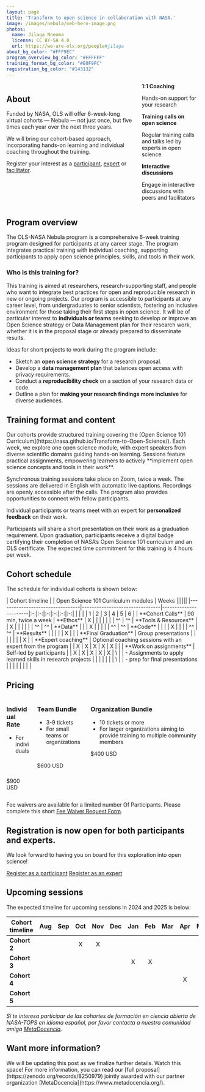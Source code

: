 ```yaml
---
layout: page
title: 'Transform to open science in collaboration with NASA.'
image: /images/nebula/neb-hero-image.png
photos:
  name: Jilaga Nneoma
  license: CC BY-SA 4.0
  url: https://we-are-ols.org/people#jilaga
about_bg_color: "#FFF9EC"
program_overview_bg_color: "#FFFFFF"
training_format_bg_color: "#E0F9FC"
registration_bg_color: "#143132"
---
```


<div class="nebula-about">
<section class="section" style="background-color: {{ page.about_bg_color }};">
    <div class="container">
        <div class="columns">
            <div class="column is-two-thirds">
                <h2 class="section-title is-size-3">About</h2>
                <p>Funded by NASA, OLS will offer 6-week-long virtual cohorts — Nebula — not just once, but five times each year over the next three years.</p>
                <p>We will bring our cohort-based approach, incorporating hands-on learning and individual coaching throughout the training.</p>
                <p>Register your interest as a <a href="#">participant</a>, <a href="#">expert</a> or <a href="#">facilitator</a>.</p>
            </div>
            <div class="column">
                <div class="card">
                    <div class="card-content">
                        <div class="icon-wrapper">
                            <i class="fas fa-user-friends"></i>
                        </div>
                        <div class="content">
                            <strong>1:1 Coaching</strong>
                            <p>Hands-on support for your research</p>
                        </div>
                    </div>
                </div>
                <div class="card">
                    <div class="card-content">
                        <div class="icon-wrapper">
                            <i class="fas fa-user-tie"></i>
                        </div>
                        <div class="content">
                            <strong>Training calls on open science</strong>
                            <p>Regular training calls and talks led by experts in open science</p>
                        </div>
                    </div>
                </div>
                <div class="card">
                    <div class="card-content">
                        <div class="icon-wrapper">
                            <i class="fas fa-comments"></i>
                        </div>
                        <div class="content">
                            <strong>Interactive discussions</strong>
                            <p>Engage in interactive discussions with peers and facilitators</p>
                        </div>
                    </div>
                </div>
            </div>
        </div>
    </div>
</section>

<section class="section" style="background-color: {{ page.program_overview_bg_color }};">
    <div class="container">
<h2 class="section-title is-size-3">Program overview</h2>
<div markdown="1">
The OLS-NASA Nebula program is a comprehensive 6-week training program designed for participants at any career stage. The program integrates practical training with individual coaching, supporting participants to apply open science principles, skills, and tools in their work.

### Who is this training for?

This training is aimed at researchers, research-supporting staff, and people who want to integrate best practices for open and reproducible research in new or ongoing projects. Our program is accessible to participants at any career level, from undergraduates to senior scientists, fostering an inclusive environment for those taking their first steps in open science. It will be of particular interest to **individuals or teams** seeking to develop or improve an Open Science strategy or Data Management plan for their research work, whether it is in the proposal stage or already prepared to disseminate results.

Ideas for short projects to work during the program include:

* Sketch an **open science strategy** for a research proposal.
* Develop a **data management plan** that balances open access with privacy requirements.
* Conduct a **reproducibility check** on a section of your research data or code.
* Outline a plan for **making your research findings more inclusive** for diverse audiences. 
</div>
</div>
</section>

<section class="section" style="background-color: {{ page.training_format_bg_color }};">
    <div class="container">
<h2 class="section-title is-size-3">Training format and content</h2>
<div markdown="1">
Our cohorts provide structured training covering the [Open Science 101 Curriculum](https://nasa.github.io/Transform-to-Open-Science/). Each week, we explore one open science module, with expert speakers from diverse scientific domains guiding hands-on learning. Sessions feature practical assignments, empowering learners to actively **implement open science concepts and tools in their work**. 

Synchronous training sessions take place on Zoom, twice a week. The sessions are delivered in English with automatic live captions. Recordings are openly accessible after the calls. The program also provides opportunities to connect with fellow participants. 

Individual participants or teams meet with an expert for **personalized feedback** on their work.

Participants will share a short presentation on their work as a graduation requirement. Upon graduation, participants receive a digital badge certifying their completion of NASA’s Open Science 101 curriculum and an OLS certificate. The expected time commitment for this training is 4 hours per week.
</div>
</div>
</section>

<section class="section" style="background-color: {{ page.program_overview_bg_color }};">
<div class="container">
    <h2 class="section-title is-size-3">Cohort schedule</h2>
        <p>The schedule for individual cohorts is shown below:</p>
            <div class="box has-text-centered" markdown="1">
| Cohort timeline                 |                                | Open Science 101 Curriculum modules |  Weeks           ||||||
|---------------------------------|--------------------------------|-----------------------|:-:|:-:|:-:|:-:|:-:|:-:|
|                                 |                                |                       | 1 | 2 | 3 | 4 | 5 | 6 |   
| **Cohort Calls**                |   90 min, twice a week         | **Ethos**             | X |   |   |   |   |   |   
| ^^                              | ^^                             | **Tools & Resources** |   | X |   |   |   |   |  
| ^^                              | ^^                             | **Data**              |   |   | X |   |   |   |  
| ^^                              | ^^                             | **Code**              |   |   |   | X |   |   |  
| ^^                              | ^^                             | **Results**           |   |   |   |   | X |   | 
| **Final Graduation**            | Group presentations            |                       |   |   |   |   |   | X |
| **Expert coaching**         | Optional coaching sessions with an expert from the program  |                       | X | X | X | X | X |   |
| **Work on assignments** | Self-led by participants  |                       | X | X | X | X | X |   \
|                                 | - Assignments to apply learned skills in research projects  |                       |   |   |   |   |   |   \
|                                 | - prep for final presentations |                       |   |   |   |   |   |   |

</div>
</div>
</section>

<section class="section" style="background-color: {{ page.about_bg_color }}">
  <div class="container">
    <h2 class="section-title is-3">Pricing</h2>
    <div class="columns">
      <div class="column">
        <div class="box">
          <h3 class="title is-4">Individual Rate</h3>
          <ul>
            <li>For individuals</li>
          </ul>
          <br>
          <br>
          <p class="title is-2">$900 USD</p>
        </div>
      </div>
      <div class="column">
        <div class="box">
          <h3 class="title is-4">Team Bundle</h3>
          <ul>
            <li>3-9 tickets</li>
            <li>For small teams or organizations</li>
          </ul>
          <br>
          <p class="title is-2">$600 USD</p>
        </div>
      </div>
      <div class="column">
        <div class="box">
          <h3 class="title is-4">Organization Bundle</h3>
          <ul>
            <li>10 tickets or more</li>
            <li>For larger organizations aiming to provide training to multiple community members</li>
          </ul>
          <p class="title is-2">$400 USD</p>
        </div>
      </div>
    </div>
    <p>Fee waivers are available for a limited number Of Participants. Please complete this short <a href="#">Fee Waiver Request Form</a>.</p>
  </div>
</section>

<section class="section" style="background-color: {{ page.registration_bg_color }};">
    <div class="container">
        <h2 class="section-title is-size-3 has-text-white">Registration is now open for both participants and experts.</h2>
        <p class="has-text-white">We look forward to having you on board for this exploration into open science!</p>
        <div class="buttons is-right">
            <a href="#" class="button is-primary">Register as a participant</a>
            <a href="#" class="button is-light">Register as an expert</a>
        </div>
    </div>
</section>

<section class="section" style="background-color: {{ page.program_overview_bg_color }};">
    <div class="container">
        <h2 class="section-title is-size-3">Upcoming sessions</h2>
        <p>The expected timeline for upcoming sessions in 2024 and 2025 is below:</p>
        <div class="box has-text-centered" markdown="1">

| Cohort timeline  | Aug | Sep | Oct | Nov | Dec | Jan | Feb | Mar | Apr | May | Jun | Jul |
|------------------|-----|-----|:---:|:---:|:---:|:---:|:---:|:---:|:---:|:---:|:---:|:---:|
| **Cohort 2**     |     |     |  X  |  X  |     |     |     |     |     |     |     |     |       
| **Cohort 3**     |     |     |     |     |     |  X  |  X  |     |     |     |     |     |    
| **Cohort 4**     |     |     |     |     |     |     |     |     |  X  |  X  |     |     |
| **Cohort 5**     |     |     |     |     |     |     |     |     |     |     |  X  |  X  | 


</div>
<em>Si te interesa participar de las cohortes de formación en ciencia abierta de NASA-TOPS en idioma español, por favor contacta a nuestra comunidad amiga <a href="https://www.metadocencia.org/">MetaDocencia</a>.</em>
</div>
</section>

<section class="section" style="background-color: {{ page.about_bg_color }};">
    <div class="container">
        <h2 class="section-title is-size-3">Want more information?</h2>
        <p markdown="1">We will be updating this post as we finalize further details. Watch this space! For more information, you can read our [full proposal](https://zenodo.org/records/8250979) jointly awarded with our partner organization [MetaDocencia](https://www.metadocencia.org/).</p>
    </div>
</section>
</div>